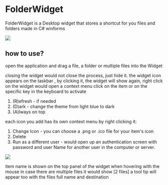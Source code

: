 # FolderWidget
 FolderWidget is a Desktop widget that stores a shortcut for you files and folders made in C# winforms

![](https://i.imgur.com/FkY150o.png)

## how to use?

open the application and drag a file, a folder or multiple files into the Widget

closing the widget would not close the process, just hide it.
the widget icon appears on the taskbar , by clicking it, the widget will show again, right click on the widget would open a context menu
click on the item or on the specific key in the keyboard to activate

1. (R)efresh - if needed 
2. (D)ark - change the theme from light blue to dark
3. (A)lways on top 

each icon you add has its own context menu by right clicking it:


1. Change Icon - you can choose a .png or .ico file for your item's icon
2. Delete
3. Run as a different user - would open up an authentication screen with password and user Name for another user in the computer or server.


![](https://i.imgur.com/m1H4njb.png)

item name is shown on the top panel of the widget when hovering with the mouse
in case there are multiple files it would show [2 files]
a tool tip will appear too with the files full name and destination



